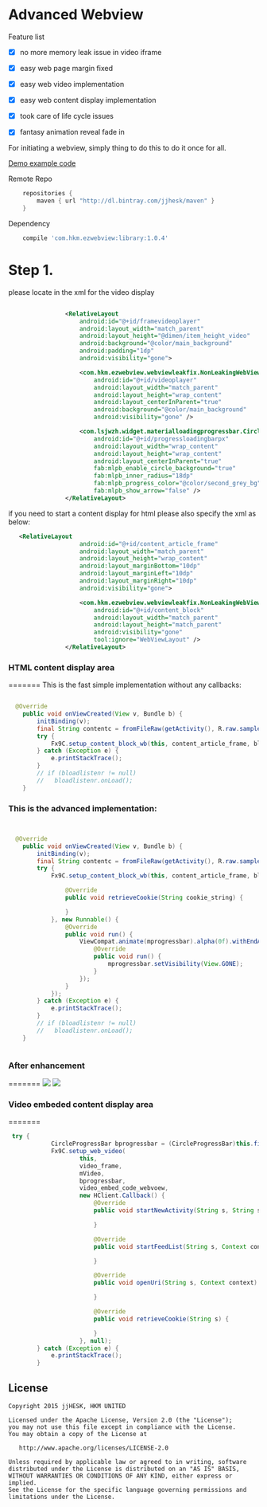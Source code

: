 Advanced Webview
=====

Feature list
- [x] no more memory leak issue in video iframe
- [x] easy web page margin fixed
- [x] easy web video implementation
- [x] easy web content display implementation
- [x] took care of life cycle issues
- [x] fantasy animation reveal fade in


For initiating a webview, simply thing to do this to do it once for all.

[Demo example code][1]

Remote Repo
```gradle
    repositories {
        maven { url "http://dl.bintray.com/jjhesk/maven" }
    }
```
Dependency
```gradle
    compile 'com.hkm.ezwebview:library:1.0.4'
```


Step 1.
======
please locate in the xml for the video display 
```xml

                <RelativeLayout
                    android:id="@+id/framevideoplayer"
                    android:layout_width="match_parent"
                    android:layout_height="@dimen/item_height_video"
                    android:background="@color/main_background"
                    android:padding="1dp"
                    android:visibility="gone">

                    <com.hkm.ezwebview.webviewleakfix.NonLeakingWebView
                        android:id="@+id/videoplayer"
                        android:layout_width="match_parent"
                        android:layout_height="wrap_content"
                        android:layout_centerInParent="true"
                        android:background="@color/main_background"
                        android:visibility="gone" />

                    <com.lsjwzh.widget.materialloadingprogressbar.CircleProgressBar               xmlns:fab="http://schemas.android.com/apk/res-auto"
                        android:id="@+id/progressloadingbarpx"
                        android:layout_width="wrap_content"
                        android:layout_height="wrap_content"
                        android:layout_centerInParent="true"
                        fab:mlpb_enable_circle_background="true"
                        fab:mlpb_inner_radius="18dp"
                        fab:mlpb_progress_color="@color/second_grey_bg"
                        fab:mlpb_show_arrow="false" />
                </RelativeLayout>
```
if you need to start a content display for html please also specify the xml as below:
```xml
   <RelativeLayout
                    android:id="@+id/content_article_frame"
                    android:layout_width="match_parent"
                    android:layout_height="wrap_content"
                    android:layout_marginBottom="10dp"
                    android:layout_marginLeft="10dp"
                    android:layout_marginRight="10dp"
                    android:visibility="gone">

                    <com.hkm.ezwebview.webviewleakfix.NonLeakingWebView
                        android:id="@+id/content_block"
                        android:layout_width="match_parent"
                        android:layout_height="match_parent"
                        android:visibility="gone"
                        tool:ignore="WebViewLayout" />
                </RelativeLayout>
```


### HTML content display area
=======
This is the fast simple implementation without any callbacks:

```java

  @Override
    public void onViewCreated(View v, Bundle b) {
        initBinding(v);
        final String contentc = fromFileRaw(getActivity(), R.raw.sample_html);
        try {
            Fx9C.setup_content_block_wb(this, content_article_frame, block, contentc);
        } catch (Exception e) {
            e.printStackTrace();
        }
        // if (bloadlistenr != null)
        //   bloadlistenr.onLoad();
    }

```

### This is the advanced implementation:

```java


  @Override
    public void onViewCreated(View v, Bundle b) {
        initBinding(v);
        final String contentc = fromFileRaw(getActivity(), R.raw.sample_html);
        try {
            Fx9C.setup_content_block_wb(this, content_article_frame, block, contentc, new HClient.Callback() {

                @Override
                public void retrieveCookie(String cookie_string) {

                }
            }, new Runnable() {
                @Override
                public void run() {
                    ViewCompat.animate(mprogressbar).alpha(0f).withEndAction(new Runnable() {
                        @Override
                        public void run() {
                            mprogressbar.setVisibility(View.GONE);
                        }
                    });
                }
            });
        } catch (Exception e) {
            e.printStackTrace();
        }
        // if (bloadlistenr != null)
        //   bloadlistenr.onLoad();
    }



```

### After enhancement
=======
![](device-2015-09-02-114842.png)
![](device-2015-09-02-114926.png)

### Video embeded content display area
=======
```java
 try {
            CircleProgressBar bprogressbar = (CircleProgressBar)this.findViewById(R.id.progressloadingbarpx);
            Fx9C.setup_web_video(
                    this,
                    video_frame,
                    mVideo,
                    bprogressbar,
                    video_embed_code_webvoew,
                    new HClient.Callback() {
                        @Override
                        public void startNewActivity(String s, String s1, String s2, Context context) {

                        }

                        @Override
                        public void startFeedList(String s, Context context) {

                        }

                        @Override
                        public void openUri(String s, Context context) {

                        }

                        @Override
                        public void retrieveCookie(String s) {

                        }
                    }, null);
        } catch (Exception e) {
            e.printStackTrace();
        }
```

License
--------

    Copyright 2015 jjHESK, HKM UNITED

    Licensed under the Apache License, Version 2.0 (the "License");
    you may not use this file except in compliance with the License.
    You may obtain a copy of the License at

       http://www.apache.org/licenses/LICENSE-2.0

    Unless required by applicable law or agreed to in writing, software
    distributed under the License is distributed on an "AS IS" BASIS,
    WITHOUT WARRANTIES OR CONDITIONS OF ANY KIND, either express or implied.
    See the License for the specific language governing permissions and
    limitations under the License.

[1]: https://github.com/jjhesk/EZWebView/tree/master/app/src/main/java/com/hkm/ezwebviewsample